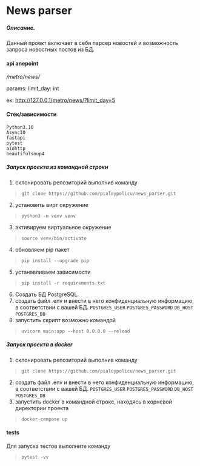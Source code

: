 # News parser

##### Описание.

Данный проект включает в себя парсер новостей и возможность запроса новостных постов из БД.

#### api anepoint
_/metro/news/_

params: limit_day: int

ex: http://127.0.0.1/metro/news/?limit_day=5

#### Стек/зависимости
```
Python3.10
AsyncIO
fastapi
pytest
aiohttp
beautifulsoup4
```

##### Запуск проекта из командной строки
1. склонировать репозиторий выполнив команду
> `git clone https://github.com/pialoypolicu/news_parser.git`
2. установить вирт окружение 
> `python3 -m venv venv`
3. активируем виртуальное окружение
> `source venv/bin/activate` 
4. обновляем pip пакет
> `pip install --upgrade pip`
5. устанавливаем зависимости
> `pip install -r requirements.txt`
6. Создать БД PostgreSQL.
7. создать файл .env и внести в него конфиденциальную информацию, в соответствии с вашей БД.
`POSTGRES_USER`
`POSTGRES_PASSWORD`
`DB_HOST`
`POSTGRES_DB`
8. запустить скрипт возможно командой 
> `uvicorn main:app --host 0.0.0.0 --reload`


##### Запуск проекта в docker
1. склонировать репозиторий выполнив команду
> `git clone https://github.com/pialoypolicu/news_parser.git`
2. создать файл .env  и внести в него конфиденциальную информацию, в соответствии с вашей БД.
`POSTGRES_USER`
`POSTGRES_PASSWORD`
`DB_HOST`
`POSTGRES_DB`
3. запустить docker в командной строке, находясь в корневой директории проекта 
> `docker-compose up`


#### tests
Для запуска тестов выполните команду 
> `pytest -vv`
